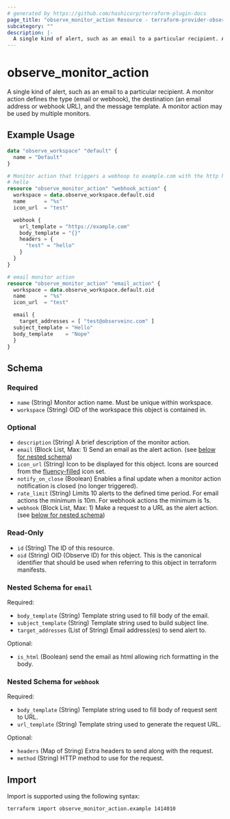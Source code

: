 ```yaml
---
# generated by https://github.com/hashicorp/terraform-plugin-docs
page_title: "observe_monitor_action Resource - terraform-provider-observe"
subcategory: ""
description: |-
  A single kind of alert, such as an email to a particular recipient. A monitor action defines the type (email or webhook), the destination (an email address or webhook URL), and the message template. A monitor action may be used by multiple monitors.
---
```

# observe_monitor_action

A single kind of alert, such as an email to a particular recipient. A monitor action defines the type (email or webhook), the destination (an email address or webhook URL), and the message template. A monitor action may be used by multiple monitors.
## Example Usage
```terraform
data "observe_workspace" "default" {
  name = "Default"
}

# Monitor action that triggers a webhoop to example.com with the http header test set to
# hello
resource "observe_monitor_action" "webhook_action" {
  workspace = data.observe_workspace.default.oid
  name      = "%s"
  icon_url  = "test"

  webhook {
    url_template = "https://example.com"
    body_template = "{}"
    headers = {
      "test" = "hello"
    }
  }
}

# email monitor action
resource "observe_monitor_action" "email_action" {
  workspace = data.observe_workspace.default.oid
  name      = "%s"
  icon_url  = "test"

  email {
    target_addresses = [ "test@observeinc.com" ]
  subject_template = "Hello"
  body_template    = "Nope"
  }
}
```
<!-- schema generated by tfplugindocs -->
## Schema

### Required

- `name` (String) Monitor action name. Must be unique within workspace.
- `workspace` (String) OID of the workspace this object is contained in.

### Optional

- `description` (String) A brief description of the monitor action.
- `email` (Block List, Max: 1) Send an email as the alert action. (see [below for nested schema](#nestedblock--email))
- `icon_url` (String) Icon to be displayed for this object. Icons are sourced from the [fluency-filled](https://icons8.com/icons/fluency-systems-filled) icon set.
- `notify_on_close` (Boolean) Enables a final update when a monitor action notification is closed (no longer triggered).
- `rate_limit` (String) Limits 10 alerts to the defined time period. For email actions the minimum 
is 10m. For webhook actions the minimum is 1s.
- `webhook` (Block List, Max: 1) Make a request to a URL as the alert action. (see [below for nested schema](#nestedblock--webhook))

### Read-Only

- `id` (String) The ID of this resource.
- `oid` (String) OID (Observe ID) for this object. This is the canonical identifier that
should be used when referring to this object in terraform manifests.

<a id="nestedblock--email"></a>
### Nested Schema for `email`

Required:

- `body_template` (String) Template string used to fill body of the email.
- `subject_template` (String) Template string used to build subject line.
- `target_addresses` (List of String) Email address(es) to send alert to.

Optional:

- `is_html` (Boolean) send the email as html allowing rich formatting in the body.


<a id="nestedblock--webhook"></a>
### Nested Schema for `webhook`

Required:

- `body_template` (String) Template string used to fill body of request sent to URL.
- `url_template` (String) Template string used to generate the request URL.

Optional:

- `headers` (Map of String) Extra headers to send along with the request.
- `method` (String) HTTP method to use for the request.
## Import
Import is supported using the following syntax:
```shell
terraform import observe_monitor_action.example 1414010
```
